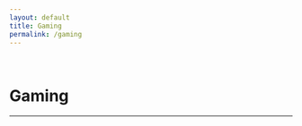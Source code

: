 ```yaml
---
layout: default
title: Gaming
permalink: /gaming
---
```

<p><br></p>

Gaming
=========

<hr style="height:2px;border-width:0;color:gray;background-color:gray">


<br>
